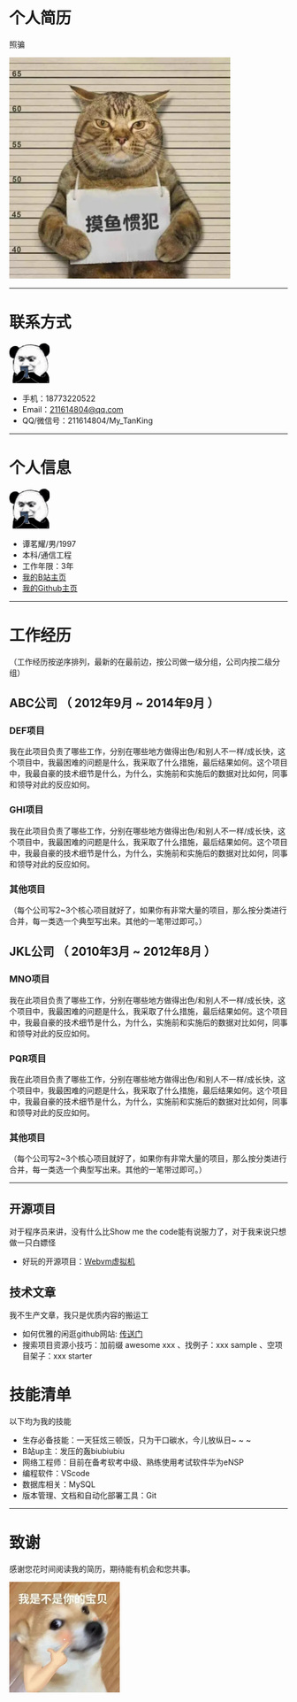 # 个人简历
照骗


<img src="./images/5.png" width="400" height="400">

---

# 联系方式
![image](./images/2.png)
- 手机：18773220522 
- Email：211614804@qq.com                       
- QQ/微信号：211614804/My_TanKing

---

# 个人信息
![image](./images/2.png)
 - 谭茗耀/男/1997 
 - 本科/通信工程 
 - 工作年限：3年
 - [我的B站主页](https://space.bilibili.com/282990762)
 - [我的Github主页](http://github.com/Philtmy) 


---

# 工作经历
（工作经历按逆序排列，最新的在最前边，按公司做一级分组，公司内按二级分组）

## ABC公司 （ 2012年9月 ~ 2014年9月 ）

### DEF项目 
我在此项目负责了哪些工作，分别在哪些地方做得出色/和别人不一样/成长快，这个项目中，我最困难的问题是什么，我采取了什么措施，最后结果如何。这个项目中，我最自豪的技术细节是什么，为什么，实施前和实施后的数据对比如何，同事和领导对此的反应如何。


### GHI项目 
我在此项目负责了哪些工作，分别在哪些地方做得出色/和别人不一样/成长快，这个项目中，我最困难的问题是什么，我采取了什么措施，最后结果如何。这个项目中，我最自豪的技术细节是什么，为什么，实施前和实施后的数据对比如何，同事和领导对此的反应如何。


### 其他项目

（每个公司写2~3个核心项目就好了，如果你有非常大量的项目，那么按分类进行合并，每一类选一个典型写出来。其他的一笔带过即可。）

 
## JKL公司 （ 2010年3月 ~ 2012年8月 ）

### MNO项目 
我在此项目负责了哪些工作，分别在哪些地方做得出色/和别人不一样/成长快，这个项目中，我最困难的问题是什么，我采取了什么措施，最后结果如何。这个项目中，我最自豪的技术细节是什么，为什么，实施前和实施后的数据对比如何，同事和领导对此的反应如何。


### PQR项目 
我在此项目负责了哪些工作，分别在哪些地方做得出色/和别人不一样/成长快，这个项目中，我最困难的问题是什么，我采取了什么措施，最后结果如何。这个项目中，我最自豪的技术细节是什么，为什么，实施前和实施后的数据对比如何，同事和领导对此的反应如何。


### 其他项目

（每个公司写2~3个核心项目就好了，如果你有非常大量的项目，那么按分类进行合并，每一类选一个典型写出来。其他的一笔带过即可。）

---


## 开源项目
 对于程序员来讲，没有什么比Show me the code能有说服力了，对于我来说只想做一只白嫖怪

 - 好玩的开源项目：[Webvm虚拟机](https://philtmy.github.io/webvm)

## 技术文章
 我不生产文章，我只是优质内容的搬运工

- 如何优雅的闲逛github网站: [传送门](https://github.com/trending)
- 搜索项目资源小技巧：加前缀 awesome xxx 、找例子：xxx sample 、空项目架子：xxx starter


# 技能清单


以下均为我的技能

- 生存必备技能：一天狂炫三顿饭，只为干口碳水，今儿放纵日~ ~ ~
- B站up主：发压的轰biubiubiu
- 网络工程师：目前在备考软考中级、熟练使用考试软件华为eNSP
- 编程软件：VScode
- 数据库相关：MySQL
- 版本管理、文档和自动化部署工具：Git



---

# 致谢
感谢您花时间阅读我的简历，期待能有机会和您共事。

<img src="./images/6.png" width="200" height="200">

